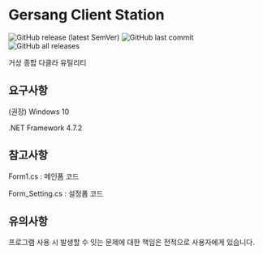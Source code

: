 # Gersang Client Station
![GitHub release (latest SemVer)](https://img.shields.io/github/v/release/byungmeo/GersangClientStation?style=for-the-badge)
![GitHub last commit](https://img.shields.io/github/last-commit/byungmeo/GersangClientStation?style=for-the-badge)
![GitHub all releases](https://img.shields.io/github/downloads/byungmeo/GersangClientStation/total?style=for-the-badge)

거상 종합 다클라 유틸리티

## 요구사항
(권장) Windows 10

.NET Framework 4.7.2

## 참고사항
Form1.cs : 메인폼 코드

Form_Setting.cs : 설정폼 코드

## 유의사항
프로그램 사용 시 발생할 수 잇는 문제에 대한 책임은 전적으로 사용자에게 있습니다.
